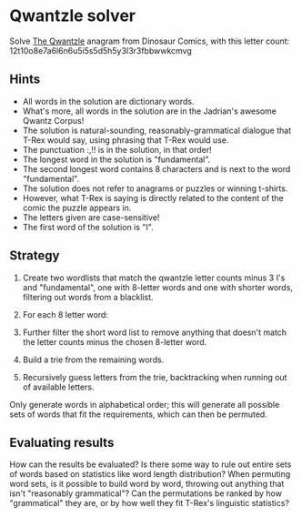 Qwantzle solver
===============

Solve [The Qwantzle](http://qwantz.com/index.php?comic=1663) anagram from Dinosaur Comics, with this letter count:
12t10o8e7a6l6n6u5i5s5d5h5y3I3r3fbbwwkcmvg

Hints
-----

- All words in the solution are dictionary words.
- What's more, all words in the solution are in the Jadrian's awesome Qwantz Corpus!
- The solution is natural-sounding, reasonably-grammatical dialogue that T-Rex would say, using phrasing that T-Rex would use.
- The punctuation :,!! is in the solution, in that order!
- The longest word in the solution is "fundamental".
- The second longest word contains 8 characters and is next to the word "fundamental".
- The solution does not refer to anagrams or puzzles or winning t-shirts.
- However, what T-Rex is saying is directly related to the content of the comic the puzzle appears in.
- The letters given are case-sensitive!
- The first word of the solution is "I".

Strategy
--------

1. Create two wordlists that match the qwantzle letter counts minus 3 I's and "fundamental", one with 8-letter words and one with shorter words, filtering out words from a blacklist.
2. For each 8 letter word:

  1. Further filter the short word list to remove anything that doesn't match the letter counts minus the chosen 8-letter word.
  2. Build a trie from the remaining words.
  3. Recursively guess letters from the trie, backtracking when running out of available letters.

Only generate words in alphabetical order; this will generate all possible sets of words that fit the requirements, which can then be permuted.

Evaluating results
------------------

How can the results be evaluated? Is there some way to rule out entire sets of words based on statistics like word length distribution? When permuting word sets, is it possible to build word by word, throwing out anything that isn't "reasonably grammatical"? Can the permutations be ranked by how "grammatical" they are, or by how well they fit T-Rex's linguistic statistics?
